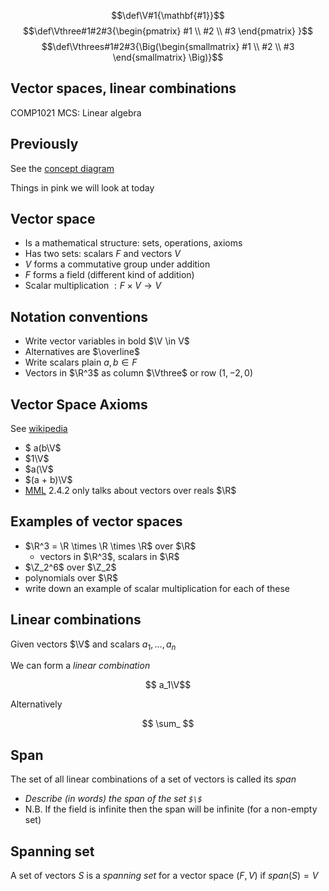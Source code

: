 $$\def\V#1{\mathbf{#1}}$$
$$\newcommand{\R}{\mathbb{R}}$$
$$\def\Vthree#1#2#3{\begin{pmatrix} #1 \\ #2 \\  #3 \end{pmatrix} }$$
$$\def\Vthrees#1#2#3{\Big(\begin{smallmatrix} #1 \\ #2 \\  #3 \end{smallmatrix} \Big)}$$

## Vector spaces, linear combinations

COMP1021 MCS: Linear algebra


## Previously

See the [concept diagram](https://github.com/stevenaeola/linalg_lectures/blob/eda722174a07eaee5df5579226749d5d755a7e76/concepts.mmd)

Things in pink we will look at today



## Vector space

- Is a mathematical structure: sets, operations, axioms
- Has two sets: scalars $F$ and vectors $V$
- $V$ forms a commutative group under addition
- $F$ forms a field (different kind of addition)
- Scalar multiplication $: F \times V \rightarrow V$


## Notation conventions

- Write vector variables in bold $\V \in V$
- Alternatives are $\overline$
- Write scalars plain $a,b \in F$
- Vectors in $\R^3$ as column $\Vthree$ or row $(1,-2,0)$




## Vector Space Axioms

See [wikipedia](https://en.wikipedia.org/wiki/Vector_space#Definition_and_basic_properties)

- $ a(b\V$
- $1\V$
- $a(\V$
- $(a + b)\V$
- [MML](https://mml-book.github.io/) 2.4.2 only talks about vectors over reals $\R$


## Examples of vector spaces



- $\R^3 = \R \times \R \times \R$ over $\R$ 
  - vectors in $\R^3$, scalars in $\R$
- $\Z_2^6$ over $\Z_2$
- polynomials over $\R$
- write down an example of scalar multiplication for each of these


## Linear combinations

Given vectors $\V$ and scalars $a_1, \ldots ,a_n$

We can form a _linear combination_

$$ a_1\V$$

Alternatively

$$ \sum_ $$



## Span

The set of all linear combinations of a set of vectors is called its _span_


- _Describe (in words) the span of the set `$\$`_
- N.B. If the field is infinite then the span will be infinite (for a non-empty set)



## Spanning set

A set of vectors $S$ is a _spanning set_ for a vector space $(F,V)$ if $span(S)=V$
